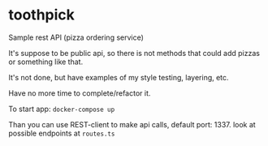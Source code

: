 # toothpick
Sample rest API (pizza ordering service)

It's suppose to be public api, so there is not methods that could add pizzas or something like that. 

It's not done, but have examples of my style testing, layering, etc. 

Have no more time to complete/refactor it.

To start app:
```docker-compose up```

Than you can use REST-client to make api calls, default port: 1337. look at possible endpoints at `routes.ts`
